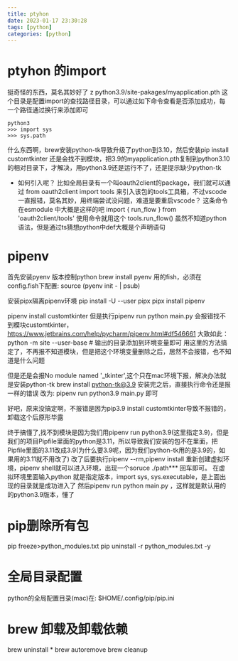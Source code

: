 ```yaml
---
title: ptyhon
date: 2023-01-17 23:30:28
tags: [python]
categories: [python]
---
```


# ptyhon 的import
挺奇怪的东西，莫名其妙好了
z python3.9/site-pakages/myapplication.pth 这个目录是配置import的查找路径目录，可以通过如下命令查看是否添加成功，每一个路径通过换行来添加即可
```
python3
>>> import sys
>>> sys.path
```

什么东西啊，brew安装python-tk导致升级了python到3.10，然后安装pip install customtkinter 还是会找不到模块，把3.9的myapplication.pth复制到python3.10的相对目录下，才解决，用python3.9还是运行不了，还是提示缺少python-tk

- 如何引入呢？
比如全局目录有一个叫oauth2client的package，我们就可以通过
from oauth2client import tools 来引入该包的tools工具箱，不过vscode一直报错，莫名其妙，用终端尝试没问题，难道是要重启vscode？
这条命令在esmodule 中大概是这样的吧
import { run_flow } from 'oauth2client/tools'
使用命令就用这个
tools.run_flow() 虽然不知道python语法，但是通过ts猜想python中def大概是个声明语句


# pipenv
首先安装pyenv 版本控制python
brew install pyenv
用的fish，必须在config.fish下配置:
source (pyenv init - | psub)

安装pipx隔离pipenv环境
pip install -U --user pipx
pipx install pipenv

pipenv install customtkinter
但是执行pipenv run python main.py 会报错找不到模块customtkinter，
https://www.jetbrains.com/help/pycharm/pipenv.html#df546661 
大致如此：
python -m site --user-base # 输出的目录添加到环境变量即可
用这里的方法搞定了，不再报不知道模块，但是把这个环境变量删除之后，居然不会报错，也不知道是什么问题

但是还是会报No module named '_tkinter',这个只在mac环境下报，解决办法就是安装python-tk
brew install python-tk@3.9
安装完之后，直接执行命令还是报一样的错误
改为:
pipenv run python3.9 main.py 即可

好吧，原来没搞定啊，不报错是因为pip3.9 install customtkinter导致不报错的，卸载这个后原形毕露

终于搞懂了,找不到模块是因为我们用pipenv run python3.9(这里指定3.9)，但是我们的项目Pipfile里面的python是3.11，所以导致我们安装的包不在里面，把Pipfile里面的3.11改成3.9(为什么要3.9呢，因为我们python-tk用的是3.9的，如果用的3.11就不用改了)
改了后要执行pipenv --rm,pipenv install 重新创建虚拟环境，pipenv shell就可以进入环境，出现一个soruce ./path*** 回车即可。
在虚拟环境里面输入python 就是指定版本，import sys, sys.executable，是上面出现的目录就是成功进入了
然后pipenv run python main.py ，这样就是默认用的的python3.9版本，懂了



# pip删除所有包 
pip freeze>python_modules.txt
pip uninstall -r python_modules.txt -y

# 全局目录配置
python的全局配置目录(mac)在: $HOME/.config/pip/pip.ini

# brew 卸载及卸载依赖
brew uninstall *
brew autoremove
brew cleanup
